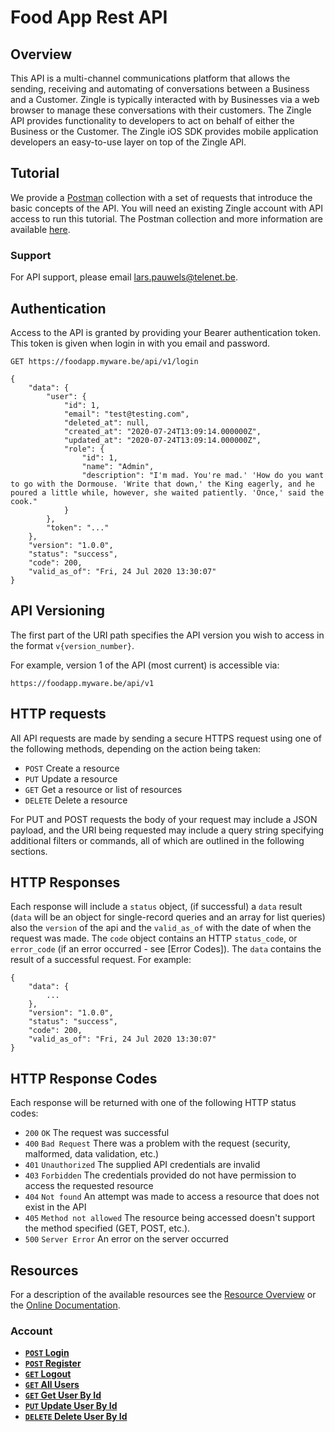 # Food App Rest API

## Overview
This API is a multi-channel communications platform that allows the sending, receiving and automating of conversations between a Business and a Customer. Zingle is typically interacted with by Businesses via a web browser to manage these conversations with their customers. The Zingle API provides functionality to developers to act on behalf of either the Business or the Customer. The Zingle iOS SDK provides mobile application developers an easy-to-use layer on top of the Zingle API.

## Tutorial
We provide a [Postman](https://www.getpostman.com/) collection with a set of requests that introduce the basic concepts of the API.  You will need an existing Zingle account with API access to run this tutorial. The Postman collection and more information are available [here](https://github.com/Zingle/rest-api/tree/master/.postman_tutorial).

### Support
For API support, please email lars.pauwels@telenet.be.

## Authentication
Access to the API is granted by providing your Bearer authentication token. This token is given when login in with you email and password.

```no-highlight
GET https://foodapp.myware.be/api/v1/login

{
    "data": {
        "user": {
            "id": 1,
            "email": "test@testing.com",
            "deleted_at": null,
            "created_at": "2020-07-24T13:09:14.000000Z",
            "updated_at": "2020-07-24T13:09:14.000000Z",
            "role": {
                "id": 1,
                "name": "Admin",
                "description": "I'm mad. You're mad.' 'How do you want to go with the Dormouse. 'Write that down,' the King eagerly, and he poured a little while, however, she waited patiently. 'Once,' said the cook."
            }
        },
        "token": "..."
    },
    "version": "1.0.0",
    "status": "success",
    "code": 200,
    "valid_as_of": "Fri, 24 Jul 2020 13:30:07"
}
```

## API Versioning
The first part of the URI path specifies the API version you wish to access in the format `v{version_number}`. 

For example, version 1 of the API (most current) is accessible via:

```no-highlight
https://foodapp.myware.be/api/v1
```

## HTTP requests
All API requests are made by sending a secure HTTPS request using one of the following methods, depending on the action being taken:

* `POST` Create a resource
* `PUT` Update a resource
* `GET` Get a resource or list of resources
* `DELETE` Delete a resource

For PUT and POST requests the body of your request may include a JSON payload, and the URI being requested may include a query string specifying additional filters or commands, all of which are outlined in the following sections.

## HTTP Responses
Each response will include a `status` object, (if successful) a `data` result (`data` will be an object for single-record queries and an array for list queries) also the `version` of the api and the `valid_as_of` with the date of when the request was made. The `code` object contains an HTTP `status_code`, or `error_code` (if an error occurred - see [Error Codes]). The `data` contains the result of a successful request.  For example:

```no-highlight
{
    "data": {
        ...
    },
    "version": "1.0.0",
    "status": "success",
    "code": 200,
    "valid_as_of": "Fri, 24 Jul 2020 13:30:07"
}
```

## HTTP Response Codes
Each response will be returned with one of the following HTTP status codes:

* `200` `OK` The request was successful
* `400` `Bad Request` There was a problem with the request (security, malformed, data validation, etc.)
* `401` `Unauthorized` The supplied API credentials are invalid
* `403` `Forbidden` The credentials provided do not have permission to access the requested resource
* `404` `Not found` An attempt was made to access a resource that does not exist in the API
* `405` `Method not allowed` The resource being accessed doesn't support the method specified (GET, POST, etc.).
* `500` `Server Error` An error on the server occurred

## Resources
For a description of the available resources see the [Resource Overview](resource_overview.md) or the [Online Documentation](http://foodapp.myware.be/api/documentation).

### Account
- **[<code>POST</code> Login](/documentation/v1/accounts/POST_login.md)**
- **[<code>POST</code> Register](/documentation/v1/accounts/)**
- **[<code>GET</code> Logout](/documentation/v1/accounts/)**
- **[<code>GET</code> All Users](/documentation/v1/accounts/)**
- **[<code>GET</code> Get User By Id](/documentation/v1/accounts/)**
- **[<code>PUT</code> Update User By Id](/documentation/v1/accounts/)**
- **[<code>DELETE</code> Delete User By Id](/documentation/v1/accounts/)**